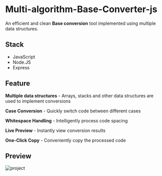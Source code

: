 # Multi-algorithm-Base-Converter-js
An efficient and clean **Base conversion** tool implemented using multiple data structures.

## Stack
+ JavaScript
+ Node.JS
+ Express

## Feature
**Multiple data structures** - Arrays, stacks and other data structures are used to implement conversions

**Case Conversion** - Quickly switch code between different cases

**Whitespace Handling** - Intelligently process code spacing

**Live Preview** - Instantly view conversion results

**One-Click Copy** - Conveniently copy the processed code

## Preview
![project](https://github.com/lavanceeee/Multi-Base-Converter-js/blob/main/demo.png)

